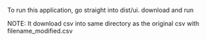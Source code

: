 To run this application, go straight into dist/ui.
download and run

NOTE: It download csv into same directory as the original csv with filename_modified.csv
